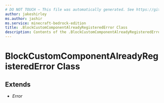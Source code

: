 ```yaml
---
# DO NOT TOUCH — This file was automatically generated. See https://github.com/mojang/minecraftapidocsgenerator to modify descriptions, examples, etc.
author: jakeshirley
ms.author: jashir
ms.service: minecraft-bedrock-edition
title: .BlockCustomComponentAlreadyRegisteredError Class
description: Contents of the .BlockCustomComponentAlreadyRegisteredError class.
---
```

# BlockCustomComponentAlreadyRegisteredError Class

## Extends
- *Error*
